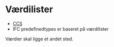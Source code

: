 # Værdilister

- [CCS](CCS)
- IFC predefinedtypes er baseret på værdilister

Værdier skal ligge et andet sted.

